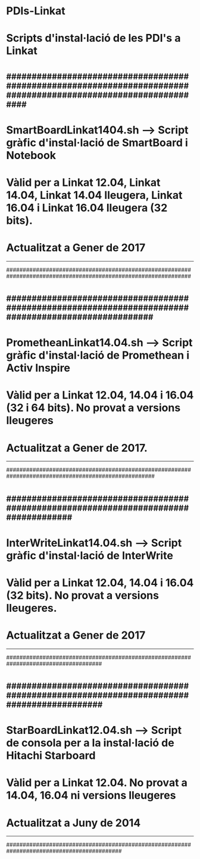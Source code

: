# PDIs-Linkat
#
# Scripts d'instal·lació de les PDI's a Linkat
#
#
################################################################################################################
----------------------------------------------------------------------------------------------------------------
# SmartBoardLinkat1404.sh  --> Script gràfic d'instal·lació de SmartBoard i Notebook
# Vàlid per a Linkat 12.04, Linkat 14.04, Linkat 14.04 lleugera, Linkat 16.04 i Linkat 16.04 lleugera (32 bits).
# Actualitzat a Gener de 2017
----------------------------------------------------------------------------------------------------------------
################################################################################################################
#
#####################################################################################################
-----------------------------------------------------------------------------------------------------
# PrometheanLinkat14.04.sh  --> Script gràfic d'instal·lació de Promethean i Activ Inspire
# Vàlid per a Linkat 12.04, 14.04 i 16.04 (32 i 64 bits). No provat a versions lleugeres
# Actualitzat a Gener de 2017. 
-----------------------------------------------------------------------------------------------------
#####################################################################################################
#
#####################################################################################
-------------------------------------------------------------------------------------
# InterWriteLinkat14.04.sh  --> Script gràfic d'instal·lació de InterWrite
# Vàlid per a Linkat 12.04, 14.04 i 16.04 (32 bits). No provat a versions lleugeres.
# Actualitzat a Gener de 2017
-------------------------------------------------------------------------------------
#####################################################################################
#
###########################################################################################
-------------------------------------------------------------------------------------------
# StarBoardLinkat12.04.sh  --> Script de consola per a la instal·lació de Hitachi Starboard
# Vàlid per a Linkat 12.04. No provat a 14.04, 16.04 ni versions lleugeres
# Actualitzat a Juny de 2014
-------------------------------------------------------------------------------------------
###########################################################################################
#
#
